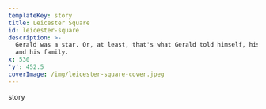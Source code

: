```yaml
---
templateKey: story
title: Leicester Square
id: leicester-square
description: >-
  Gerald was a star. Or, at least, that's what Gerald told himself, his friends
  and his family.
x: 530
'y': 452.5
coverImage: /img/leicester-square-cover.jpeg
---
```

story
